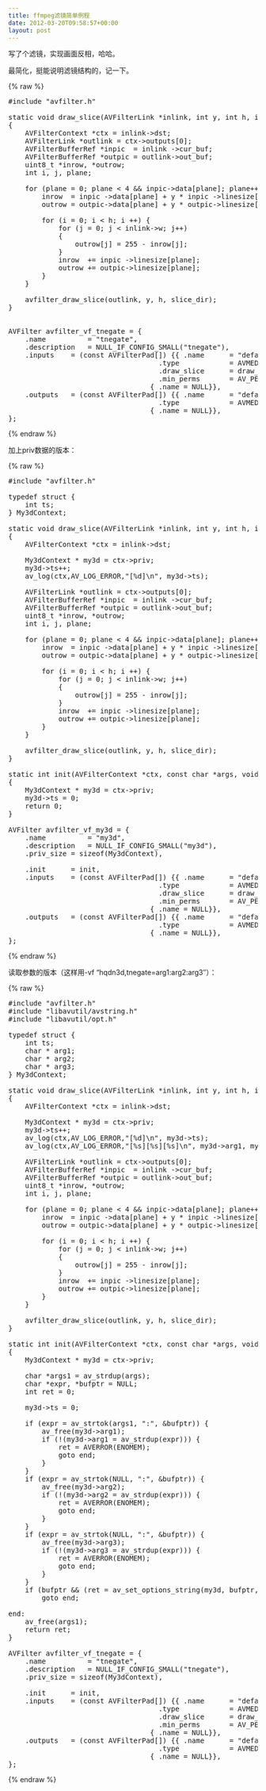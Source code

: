 ```yaml
---
title: ffmpeg滤镜简单例程
date: 2012-03-20T09:58:57+00:00
layout: post
---
```

写了个滤镜，实现画面反相，哈哈。

最简化，挺能说明滤镜结构的，记一下。

{% raw %}
<pre class="brush: cpp">#include "avfilter.h"

static void draw_slice(AVFilterLink *inlink, int y, int h, int slice_dir)
{
    AVFilterContext *ctx = inlink->dst;
    AVFilterLink *outlink = ctx->outputs[0];
    AVFilterBufferRef *inpic  = inlink ->cur_buf;
    AVFilterBufferRef *outpic = outlink->out_buf;
    uint8_t *inrow, *outrow;
    int i, j, plane;

    for (plane = 0; plane &lt; 4 &#038;&#038; inpic->data[plane]; plane++) {
        inrow  = inpic ->data[plane] + y * inpic ->linesize[plane];
        outrow = outpic->data[plane] + y * outpic->linesize[plane];

        for (i = 0; i &lt; h; i ++) {
            for (j = 0; j &lt; inlink->w; j++)
            {   
                outrow[j] = 255 - inrow[j];
            }   
            inrow  += inpic ->linesize[plane];
            outrow += outpic->linesize[plane];
        }   
    }   

    avfilter_draw_slice(outlink, y, h, slice_dir);
}


AVFilter avfilter_vf_tnegate = {    
    .name          = "tnegate",    
    .description   = NULL_IF_CONFIG_SMALL("tnegate"),    
    .inputs    = (const AVFilterPad[]) {{ .name      = "default",   
                                    .type            = AVMEDIA_TYPE_VIDEO, 
                                    .draw_slice      = draw_slice,  
                                    .min_perms       = AV_PERM_READ, },  
                                  { .name = NULL}},    
    .outputs   = (const AVFilterPad[]) {{ .name      = "default",   
                                    .type            = AVMEDIA_TYPE_VIDEO, },  
                                  { .name = NULL}},    
};
</pre>
{% endraw %}

加上priv数据的版本：

{% raw %}
<pre class="brush: cpp">#include "avfilter.h"

typedef struct {
    int ts; 
} My3dContext;

static void draw_slice(AVFilterLink *inlink, int y, int h, int slice_dir)
{
    AVFilterContext *ctx = inlink->dst;

    My3dContext * my3d = ctx->priv;
    my3d->ts++;
    av_log(ctx,AV_LOG_ERROR,"[%d]\n", my3d->ts);

    AVFilterLink *outlink = ctx->outputs[0];
    AVFilterBufferRef *inpic  = inlink ->cur_buf;
    AVFilterBufferRef *outpic = outlink->out_buf;
    uint8_t *inrow, *outrow;
    int i, j, plane;

    for (plane = 0; plane &lt; 4 &#038;&#038; inpic->data[plane]; plane++) {
        inrow  = inpic ->data[plane] + y * inpic ->linesize[plane];
        outrow = outpic->data[plane] + y * outpic->linesize[plane];

        for (i = 0; i &lt; h; i ++) {
            for (j = 0; j &lt; inlink->w; j++)
            {   
                outrow[j] = 255 - inrow[j];
            }   
            inrow  += inpic ->linesize[plane];
            outrow += outpic->linesize[plane];
        }   
    }   

    avfilter_draw_slice(outlink, y, h, slice_dir);
}

static int init(AVFilterContext *ctx, const char *args, void *opaque)
{
    My3dContext * my3d = ctx->priv;
    my3d->ts = 0;
    return 0;
}

AVFilter avfilter_vf_my3d = {    
    .name          = "my3d",    
    .description   = NULL_IF_CONFIG_SMALL("my3d"),    
    .priv_size = sizeof(My3dContext),

    .init      = init,
    .inputs    = (const AVFilterPad[]) {{ .name      = "default",   
                                    .type            = AVMEDIA_TYPE_VIDEO, 
                                    .draw_slice      = draw_slice,  
                                    .min_perms       = AV_PERM_READ, },  
                                  { .name = NULL}},    
    .outputs   = (const AVFilterPad[]) {{ .name      = "default",   
                                    .type            = AVMEDIA_TYPE_VIDEO, },  
                                  { .name = NULL}},    
};
</pre>
{% endraw %}

读取参数的版本（这样用-vf &#8220;hqdn3d,tnegate=arg1:arg2:arg3&#8243;）：

{% raw %}
<pre class="brush: cpp">#include "avfilter.h"
#include "libavutil/avstring.h"
#include "libavutil/opt.h"

typedef struct {
    int ts;
    char * arg1;
    char * arg2;
    char * arg3;
} My3dContext;

static void draw_slice(AVFilterLink *inlink, int y, int h, int slice_dir)
{
    AVFilterContext *ctx = inlink->dst;

    My3dContext * my3d = ctx->priv;
    my3d->ts++;
    av_log(ctx,AV_LOG_ERROR,"[%d]\n", my3d->ts);
    av_log(ctx,AV_LOG_ERROR,"[%s][%s][%s]\n", my3d->arg1, my3d->arg2, my3d->arg3);

    AVFilterLink *outlink = ctx->outputs[0];
    AVFilterBufferRef *inpic  = inlink ->cur_buf;
    AVFilterBufferRef *outpic = outlink->out_buf;
    uint8_t *inrow, *outrow;
    int i, j, plane;

    for (plane = 0; plane &lt; 4 &#038;&#038; inpic->data[plane]; plane++) {
        inrow  = inpic ->data[plane] + y * inpic ->linesize[plane];
        outrow = outpic->data[plane] + y * outpic->linesize[plane];

        for (i = 0; i &lt; h; i ++) {
            for (j = 0; j &lt; inlink->w; j++)
            {   
                outrow[j] = 255 - inrow[j];
            }   
            inrow  += inpic ->linesize[plane];
            outrow += outpic->linesize[plane];
        }   
    }   

    avfilter_draw_slice(outlink, y, h, slice_dir);
}

static int init(AVFilterContext *ctx, const char *args, void *opaque)
{
    My3dContext * my3d = ctx->priv;

    char *args1 = av_strdup(args);
    char *expr, *bufptr = NULL;
    int ret = 0;

    my3d->ts = 0;

    if (expr = av_strtok(args1, ":", &bufptr)) {
        av_free(my3d->arg1);
        if (!(my3d->arg1 = av_strdup(expr))) {
            ret = AVERROR(ENOMEM);
            goto end;
        }
    }
    if (expr = av_strtok(NULL, ":", &bufptr)) {
        av_free(my3d->arg2);
        if (!(my3d->arg2 = av_strdup(expr))) {
            ret = AVERROR(ENOMEM);
            goto end;
        }
    }
    if (expr = av_strtok(NULL, ":", &bufptr)) {
        av_free(my3d->arg3);
        if (!(my3d->arg3 = av_strdup(expr))) {
            ret = AVERROR(ENOMEM);
            goto end;
        }
    }
    if (bufptr && (ret = av_set_options_string(my3d, bufptr, "=", ":")) &lt; 0)
        goto end;

end:
    av_free(args1);
    return ret;
}

AVFilter avfilter_vf_tnegate = {
    .name          = "tnegate",
    .description   = NULL_IF_CONFIG_SMALL("tnegate"),
    .priv_size = sizeof(My3dContext),

    .init      = init,
    .inputs    = (const AVFilterPad[]) {{ .name      = "default",
                                    .type            = AVMEDIA_TYPE_VIDEO,
                                    .draw_slice      = draw_slice,
                                    .min_perms       = AV_PERM_READ, },
                                  { .name = NULL}},
    .outputs   = (const AVFilterPad[]) {{ .name      = "default",
                                    .type            = AVMEDIA_TYPE_VIDEO, },
                                  { .name = NULL}},
};
</pre>
{% endraw %}
